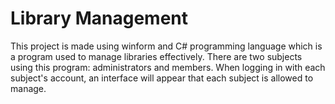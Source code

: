 # Library Management
This project is made using winform and C# programming language which is a program used to manage libraries effectively. There are two subjects using this program: administrators and members. When logging in with each subject's account, an interface will appear that each subject is allowed to manage.
